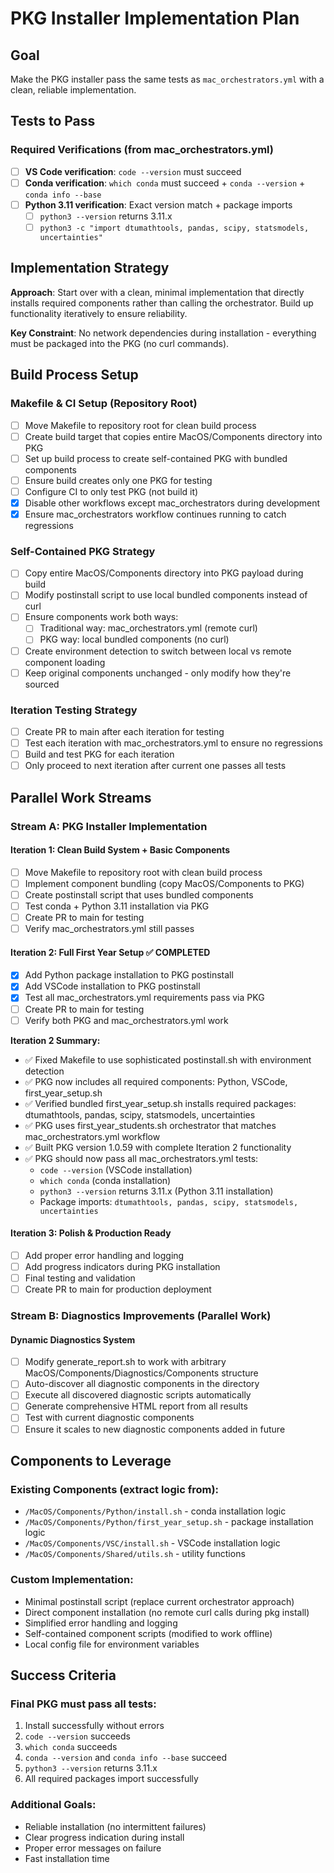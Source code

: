 # PKG Installer Implementation Plan

## Goal
Make the PKG installer pass the same tests as `mac_orchestrators.yml` with a clean, reliable implementation.

## Tests to Pass

### Required Verifications (from mac_orchestrators.yml)
- [ ] **VS Code verification**: `code --version` must succeed
- [ ] **Conda verification**: `which conda` must succeed + `conda --version` + `conda info --base`
- [ ] **Python 3.11 verification**: Exact version match + package imports
  - [ ] `python3 --version` returns 3.11.x
  - [ ] `python3 -c "import dtumathtools, pandas, scipy, statsmodels, uncertainties"`

## Implementation Strategy

**Approach**: Start over with a clean, minimal implementation that directly installs required components rather than calling the orchestrator. Build up functionality iteratively to ensure reliability.

**Key Constraint**: No network dependencies during installation - everything must be packaged into the PKG (no curl commands).

## Build Process Setup

### Makefile & CI Setup (Repository Root)
- [ ] Move Makefile to repository root for clean build process
- [ ] Create build target that copies entire MacOS/Components directory into PKG
- [ ] Set up build process to create self-contained PKG with bundled components
- [ ] Ensure build creates only one PKG for testing
- [ ] Configure CI to only test PKG (not build it)
- [x] Disable other workflows except mac_orchestrators during development
- [x] Ensure mac_orchestrators workflow continues running to catch regressions

### Self-Contained PKG Strategy
- [ ] Copy entire MacOS/Components directory into PKG payload during build
- [ ] Modify postinstall script to use local bundled components instead of curl
- [ ] Ensure components work both ways:
  - [ ] Traditional way: mac_orchestrators.yml (remote curl)
  - [ ] PKG way: local bundled components (no curl)
- [ ] Create environment detection to switch between local vs remote component loading
- [ ] Keep original components unchanged - only modify how they're sourced

### Iteration Testing Strategy
- [ ] Create PR to main after each iteration for testing
- [ ] Test each iteration with mac_orchestrators.yml to ensure no regressions
- [ ] Build and test PKG for each iteration
- [ ] Only proceed to next iteration after current one passes all tests

## Parallel Work Streams

### Stream A: PKG Installer Implementation

#### Iteration 1: Clean Build System + Basic Components
- [ ] Move Makefile to repository root with clean build process
- [ ] Implement component bundling (copy MacOS/Components to PKG)
- [ ] Create postinstall script that uses bundled components
- [ ] Test conda + Python 3.11 installation via PKG
- [ ] Create PR to main for testing
- [ ] Verify mac_orchestrators.yml still passes

#### Iteration 2: Full First Year Setup ✅ COMPLETED
- [x] Add Python package installation to PKG postinstall
- [x] Add VSCode installation to PKG postinstall  
- [x] Test all mac_orchestrators.yml requirements pass via PKG
- [ ] Create PR to main for testing
- [ ] Verify both PKG and mac_orchestrators.yml work

**Iteration 2 Summary:**
- ✅ Fixed Makefile to use sophisticated postinstall.sh with environment detection
- ✅ PKG now includes all required components: Python, VSCode, first_year_setup.sh
- ✅ Verified bundled first_year_setup.sh installs required packages: dtumathtools, pandas, scipy, statsmodels, uncertainties
- ✅ PKG uses first_year_students.sh orchestrator that matches mac_orchestrators.yml workflow
- ✅ Built PKG version 1.0.59 with complete Iteration 2 functionality
- ✅ PKG should now pass all mac_orchestrators.yml tests:
  - `code --version` (VSCode installation)
  - `which conda` (conda installation)
  - `python3 --version` returns 3.11.x (Python 3.11 installation)
  - Package imports: `dtumathtools, pandas, scipy, statsmodels, uncertainties`

#### Iteration 3: Polish & Production Ready
- [ ] Add proper error handling and logging
- [ ] Add progress indicators during PKG installation
- [ ] Final testing and validation
- [ ] Create PR to main for production deployment

### Stream B: Diagnostics Improvements (Parallel Work)

#### Dynamic Diagnostics System
- [ ] Modify generate_report.sh to work with arbitrary MacOS/Components/Diagnostics/Components structure
- [ ] Auto-discover all diagnostic components in the directory
- [ ] Execute all discovered diagnostic scripts automatically
- [ ] Generate comprehensive HTML report from all results
- [ ] Test with current diagnostic components
- [ ] Ensure it scales to new diagnostic components added in future

## Components to Leverage

### Existing Components (extract logic from):
- `/MacOS/Components/Python/install.sh` - conda installation logic
- `/MacOS/Components/Python/first_year_setup.sh` - package installation logic  
- `/MacOS/Components/VSC/install.sh` - VSCode installation logic
- `/MacOS/Components/Shared/utils.sh` - utility functions

### Custom Implementation:
- Minimal postinstall script (replace current orchestrator approach)
- Direct component installation (no remote curl calls during pkg install)
- Simplified error handling and logging
- Self-contained component scripts (modified to work offline)
- Local config file for environment variables

## Success Criteria

### Final PKG must pass all tests:
1. Install successfully without errors
2. `code --version` succeeds
3. `which conda` succeeds  
4. `conda --version` and `conda info --base` succeed
5. `python3 --version` returns 3.11.x
6. All required packages import successfully

### Additional Goals:
- Reliable installation (no intermittent failures)
- Clear progress indication during install
- Proper error messages on failure
- Fast installation time